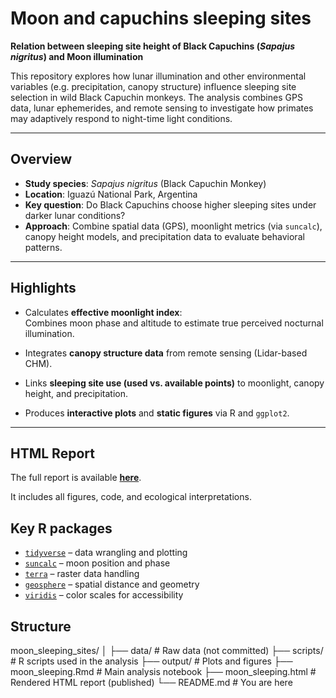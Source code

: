 # Moon and capuchins sleeping sites

**Relation between sleeping site height of Black Capuchins (_Sapajus nigritus_) and Moon illumination**

This repository explores how lunar illumination and other environmental variables (e.g. precipitation, canopy structure) influence sleeping site selection in wild Black Capuchin monkeys. The analysis combines GPS data, lunar ephemerides, and remote sensing to investigate how primates may adaptively respond to night-time light conditions.

---

## Overview

- **Study species**: _Sapajus nigritus_ (Black Capuchin Monkey)
- **Location**: Iguazú National Park, Argentina
- **Key question**: Do Black Capuchins choose higher sleeping sites under darker lunar conditions?
- **Approach**: Combine spatial data (GPS), moonlight metrics (via `suncalc`), canopy height models, and precipitation data to evaluate behavioral patterns.

---

## Highlights

- Calculates **effective moonlight index**:  
  Combines moon phase and altitude to estimate true perceived nocturnal illumination.

- Integrates **canopy structure data** from remote sensing (Lidar-based CHM).

- Links **sleeping site use (used vs. available points)** to moonlight, canopy height, and precipitation.

- Produces **interactive plots** and **static figures** via R and `ggplot2`.

---

## HTML Report

The full report is available **[here](https://valentinzarate.github.io/moon_sleeping_sites/moon_sleeping.html)**.


It includes all figures, code, and ecological interpretations.

## Key R packages

- [`tidyverse`](https://www.tidyverse.org/) – data wrangling and plotting  
- [`suncalc`](https://cran.r-project.org/web/packages/suncalc/) – moon position and phase  
- [`terra`](https://rspatial.org/terra/) – raster data handling  
- [`geosphere`](https://cran.r-project.org/web/packages/geosphere/) – spatial distance and geometry  
- [`viridis`](https://cran.r-project.org/web/packages/viridis/) – color scales for accessibility  

## Structure
moon_sleeping_sites/
│
├── data/ # Raw data (not committed)
├── scripts/ # R scripts used in the analysis
├── output/ # Plots and figures
├── moon_sleeping.Rmd # Main analysis notebook
├── moon_sleeping.html # Rendered HTML report (published)
└── README.md # You are here
